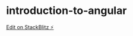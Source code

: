 # introduction-to-angular

[Edit on StackBlitz ⚡️](https://stackblitz.com/edit/stackblitz-starters-rwfp1c)